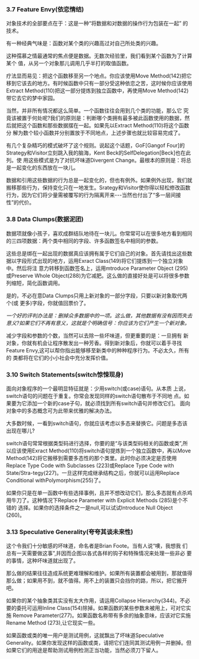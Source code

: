 ### 3.7 Feature Envy(依恋情结)
对象技术的全部要点在于：这是一种“将数据和对数据的操作行为包装在一起”
的技术。

有一种经典气味是：函数对某个类的兴趣高过对自己所处类的兴趣。

这种孺慕之情最通常的焦点便是数据。无数次经验里，我们看到某个函数为了计算某个
值，从另一个对象那儿调用几乎半打的取值函数。

疗法显而易见：把这个函数移至另一个地点。你应该使用Move Method(142)把它移到它该去的地方。有时候函数中只有一部分受这种依恋之苦，这时候你应该使用Extract Method(110)把这一部分提炼到独立函数中，再使用Move Method(142)带它去它的梦中家园。

当然，并非所有情况都这么简单。一个函数往往会用到几个类的功能，那么它
究竟该被置于何处呢?我们的原则是：判断哪个类拥有最多被此函数使用的数据，然
后就把这个函数和那些数据摆在一起。如果先以Extract Method(110)将这个函数分
解为数个较小函数并分别置放于不同地点，上述步骤也就比较容易完成了。

有几个复杂精巧的模式破坏了这个规则。说起这个话题，GoF[Gangof Four]的
Strategy和Visitor立刻跳入我的脑海，Kent Beck的SelfDelegation[Beck]也在此列。使
用这些模式是为了对抗坏味道Divergent Change。最根本的原则是：将总是一起变化的东西放在一块儿。

数据和引用这些数据的行为总是一起变化的，但也有例外。如果例外出现，我们就搬移那些行为，保持变化只在一地发生。Srategy和Visitor使你得以轻松修改函数行为，因为它们将少量需被覆写的行为隔离开来---当然也付出了“多一层间接性”的代价。

### 3.8 Data Clumps(数据泥团)
数据项就像小孩子，喜欢成群结队地待在一块儿。你常常可以在很多地方看到相同的三四项数据：两个类中相同的字段、许多函数签名中相同的参数。

这些总是绑在一起出现的数据真应该拥有属于它们自己的对象。首先请找出这些数据以字段形式出现的地方，运用Exract Class(149)将它们提炼到一个独立对象中。然后将注
意力转移到函数签名上，运用mtroduce Parameter Object (295)或Preserve Whole
Object(288)为它减肥。这么做的直接好处是可以将很多参数列缩短，简化函数调用。

是的，不必在意Data Clumps只用上新对象的一部分字段，只要以新对象取代两个(或
更多)字段，你就值回票价了。

*一个好的评判办法是：删掉众多数据中的一项。这么做，其他数据有没有因而失去意义?如果它们不再有意义，这就是个明确信号：你应该为它们产生一个新对象。*

减少字段和参数的个数，当然可以去除一些坏味道，但更重要的是：一旦拥有
新对象，你就有机会让程序散发出一种芳香。得到新对象后，你就可以着手寻找
Feature Envy,这可以帮你指出能够移至新类中的种种程序行为。不必太久，所有的
类都将在它们的小小社会中充分发挥价值。

### 3.10 Switch Statements(switch惊悚现身)
面向对象程序的一个最明显特征就是：少用switch(或case)语句。从本质
上说，switch语句的问题在于重复。你常会发现同样的switch语句散布于不同地
点。如果要为它添加一个新的case子句，就必须找到所有switch语句并修改它们。
面向对象中的多态概念可为此带来优雅的解决办法。

大多数时候，一看到switch语句，你就应该考虑以多态来替换它。问题是多态该出现在哪儿?

switch语句常常根据类型码进行选择，你要的是“与该类型码相关的函数或类”,所以应该使用Exract Method(110)将switch语句提炼到一个独立函数中，再以Move Method(142)将它搬移到需要多态性的那个类里。此时你必须决定是否使用Replace Type Code with Subclasses (223)或Replace Type Code with State/Stra-tegy(227)。一旦这样完成继承结构之后，你就可以运用Replace Conditional withPolymorphism(255)了。

如果你只是在单一函数中有些选择事例，且并不想改动它们，那么多态就有点杀鸡用牛刀了。这种情况下Replace Parameter with Explicit Methods (285)是个不错的
选择。如果你的选择条件之一是null,可以试试Introduce Null Object (260)。

### 3.13 Speculative Generality(夸夸其谈未来性)
这个令我们十分敏感的坏味道，命名者是Brian Foote。当有人说“噢，我想我
们总有一天需要做这事”,并因而企图以各式各样的钩子和特殊情况来处理一些非必
要的事情，这种坏味道就出现了。

那么做的结果往往造成系统更难理解和维护。如果所有装置都会被用到，那就值得那么做；如果用不到，就不值得。用不上的装置只会挡你的路，所以，把它搬开吧。

如果你的某个抽象类其实没有太大作用，请运用Collapse Hierarchy(344)。不必
要的委托可运用Inline Class(154)除掉。如果函数的某些参数未被用上，可对它实施
Remove Parameter(277)。如果函数名称带有多余的抽象意味，应该对它实施Rename
Method (273),让它现实一些。

如果函数或类的唯一用户是测试用例，这就飘出了坏味道Speculative Generality。如果你发现这样的函数或类，请把它们连同其测试用例一并删掉。但如果它们的用途是帮助测试用例检测正当功能，当然必须刀下留人。
